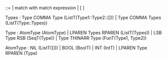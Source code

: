 <expr> ::=
| match <expr> with <matchexpr> match expression
| <expr> [ <nat> ]

Types : Type COMMA Type (ListT(Type1::Type2::[]))
| Type COMMA Types (ListT(Type::Types))

Type : AtomType (AtomType)
| LPAREN Types RPAREN (ListT(Types))
| LSB Type RSB (SeqT(Type))
| Type THINARR Type (FunT(Type1, Type2))

AtomType : NIL (ListT([]))
| BOOL (BoolT)
| INT (IntT)
| LPAREN Type RPAREN (Type)
